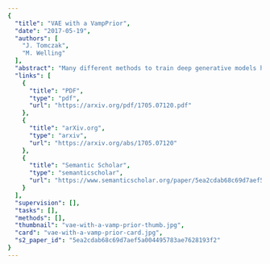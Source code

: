 ```yaml
---
{
  "title": "VAE with a VampPrior",
  "date": "2017-05-19",
  "authors": [
    "J. Tomczak",
    "M. Welling"
  ],
  "abstract": "Many different methods to train deep generative models have been introduced in the past. In this paper, we propose to extend the variational auto-encoder (VAE) framework with a new type of prior which we call \"Variational Mixture of Posteriors\" prior, or VampPrior for short. The VampPrior consists of a mixture distribution (e.g., a mixture of Gaussians) with components given by variational posteriors conditioned on learnable pseudo-inputs. We further extend this prior to a two layer hierarchical model and show that this architecture with a coupled prior and posterior, learns significantly better models. The model also avoids the usual local optima issues related to useless latent dimensions that plague VAEs. We provide empirical studies on six datasets, namely, static and binary MNIST, OMNIGLOT, Caltech 101 Silhouettes, Frey Faces and Histopathology patches, and show that applying the hierarchical VampPrior delivers state-of-the-art results on all datasets in the unsupervised permutation invariant setting and the best results or comparable to SOTA methods for the approach with convolutional networks.",
  "links": [
    {
      "title": "PDF",
      "type": "pdf",
      "url": "https://arxiv.org/pdf/1705.07120.pdf"
    },
    {
      "title": "arXiv.org",
      "type": "arxiv",
      "url": "https://arxiv.org/abs/1705.07120"
    },
    {
      "title": "Semantic Scholar",
      "type": "semanticscholar",
      "url": "https://www.semanticscholar.org/paper/5ea2cdab68c69d7aef5a004495783ae7628193f2"
    }
  ],
  "supervision": [],
  "tasks": [],
  "methods": [],
  "thumbnail": "vae-with-a-vamp-prior-thumb.jpg",
  "card": "vae-with-a-vamp-prior-card.jpg",
  "s2_paper_id": "5ea2cdab68c69d7aef5a004495783ae7628193f2"
}
---
```


